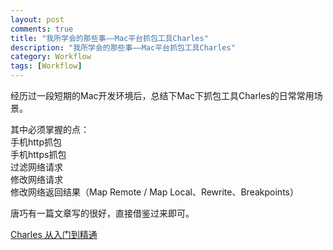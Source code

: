 ```yaml
---
layout: post
comments: true
title: "我所学会的那些事——Mac平台抓包工具Charles"
description: "我所学会的那些事——Mac平台抓包工具Charles"
category: Workflow
tags: [Workflow]
---
```



经历过一段短期的Mac开发环境后，总结下Mac下抓包工具Charles的日常常用场景。

其中必须掌握的点：    
手机http抓包    
手机https抓包    
过滤网络请求    
修改网络请求    
修改网络返回结果（Map Remote / Map Local、Rewrite、Breakpoints）    

<!--more-->


唐巧有一篇文章写的很好，直接借鉴过来即可。

[Charles 从入门到精通](https://blog.devtang.com/2015/11/14/charles-introduction/)

